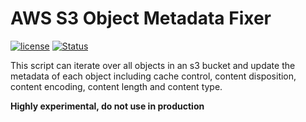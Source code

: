 # AWS S3 Object Metadata Fixer

[![license](https://img.shields.io/github/license/panubo/s3-meta-fixer.svg)]()
[![Status](https://img.shields.io/badge/status-experimental-orange.svg)]()

This script can iterate over all objects in an s3 bucket and update the metadata of each object including cache control, content disposition, content encoding, content length and content type.

**Highly experimental, do not use in production**

